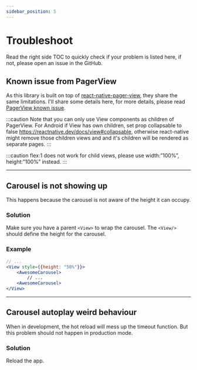 ```yaml
---
sidebar_position: 5
---
```


# Troubleshoot
Read the right side TOC to quickly check if your problem is listed here, if not, please open an issue in the GitHub.

## Known issue from PagerView
As this library is built on top of [react-native-pager-view](https://github.com/callstack/react-native-pager-view), they share the same limitations. I'll share some details here, for more details, please read [PagerView known issue](https://github.com/callstack/react-native-pager-view#known-issues). 

:::caution
Note that you can only use View components as children of PagerView. For Android if View has own children, set prop collapsable to false https://reactnative.dev/docs/view#collapsable, otherwise react-native might remove those children views and and it's children will be rendered as separate pages.
:::

:::caution
flex:1 does not work for child views, please use width:”100%”, height:”100%” instead.
:::

_____

## Carousel is not showing up
This happens because the carousel is not aware of the height it can occupy.
### Solution
Make sure you have a parent `<View>` to wrap the carousel. The `<View/>` should define the height for the carousel.

### Example
```jsx
// ...
<View style={{height: "50%"}}>
    <AwesomeCarousel>
        // ...
    <AwesomeCarousel>
</View>
```

_____

## Carousel autoplay weird behaviour
When in development, the hot reload will mess up the timeout function. But this problem should not happen in production mode.

### Solution 
Reload the app.


